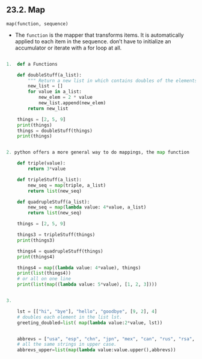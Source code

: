 
## 23.2. Map

`map(function, sequence)`
- The `function` is the mapper that transforms items. It is automatically applied to each item in the sequence. don’t have to initialize an accumulator or iterate with a for loop at all.


```py

1.  def a Functions

    def doubleStuff(a_list):
        """ Return a new list in which contains doubles of the elements in a_list. """
        new_list = []
        for value in a_list:
            new_elem = 2 * value
            new_list.append(new_elem)
        return new_list

    things = [2, 5, 9]
    print(things)
    things = doubleStuff(things)
    print(things)


2. python offers a more general way to do mappings, the map function

    def triple(value):
        return 3*value

    def tripleStuff(a_list):
        new_seq = map(triple, a_list)
        return list(new_seq)

    def quadrupleStuff(a_list):
        new_seq = map(lambda value: 4*value, a_list)
        return list(new_seq)

    things = [2, 5, 9]

    things3 = tripleStuff(things)
    print(things3)

    things4 = quadrupleStuff(things)
    print(things4)

    things4 = map((lambda value: 4*value), things)
    print(list(things4))
    # or all on one line
    print(list(map((lambda value: 5*value), [1, 2, 3])))


3.

    lst = [["hi", "bye"], "hello", "goodbye", [9, 2], 4]
    # doubles each element in the list lst.
    greeting_doubled=list( map(lambda value:2*value, lst))


    abbrevs = ["usa", "esp", "chn", "jpn", "mex", "can", "rus", "rsa", "jam"]
    # all the same strings in upper case.
    abbrevs_upper=list(map(lambda value:value.upper(),abbrevs))

```
